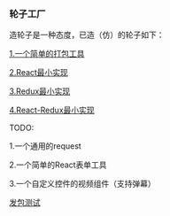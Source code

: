 ### 轮子工厂

造轮子是一种态度，已造（仿）的轮子如下：

[1.一个简单的打包工具](https://github.com/kkkkkxiaofei/dummy-playground/tree/master/pack)

[2.React最小实现](https://github.com/kkkkkxiaofei/dummy-playground/tree/master/react)

[3.Redux最小实现](https://github.com/kkkkkxiaofei/dummy-playground/tree/master/redux)

[4.React-Redux最小实现](https://github.com/kkkkkxiaofei/dummy-playground/tree/master/react-redux)

TODO:

1.一个通用的request

2.一个简单的React表单工具

3.一个自定义控件的视频组件（支持弹幕）

[发包测试](https://bundlephobia.com)